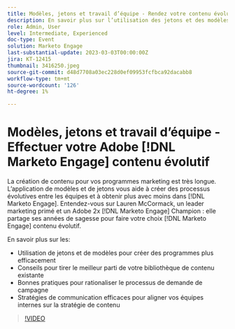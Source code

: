 ```yaml
---
title: Modèles, jetons et travail d’équipe - Rendez votre contenu évolutif
description: En savoir plus sur l’utilisation des jetons et des modèles dans [!DNL Marketo Engage]. Découvrez des conseils pour tirer le meilleur parti de votre bibliothèque de contenu existante.
role: Admin, User
level: Intermediate, Experienced
doc-type: Event
solution: Marketo Engage
last-substantial-update: 2023-03-03T00:00:00Z
jira: KT-12415
thumbnail: 3416250.jpeg
source-git-commit: d48d7708a03ec228d0ef09953fcfbca92dacabb8
workflow-type: tm+mt
source-wordcount: '126'
ht-degree: 1%

---
```



# Modèles, jetons et travail d’équipe - Effectuer votre Adobe [!DNL Marketo Engage] contenu évolutif

La création de contenu pour vos programmes marketing est très longue. L’application de modèles et de jetons vous aide à créer des processus évolutives entre les équipes et à obtenir plus avec moins dans [!DNL Marketo Engage]. Entendez-vous sur Lauren McCormack, un leader marketing primé et un Adobe 2x [!DNL Marketo Engage] Champion : elle partage ses années de sagesse pour faire votre choix [!DNL Marketo Engage] contenu évolutif.

En savoir plus sur les:

* Utilisation de jetons et de modèles pour créer des programmes plus efficacement
* Conseils pour tirer le meilleur parti de votre bibliothèque de contenu existante
* Bonnes pratiques pour rationaliser le processus de demande de campagne
* Stratégies de communication efficaces pour aligner vos équipes internes sur la stratégie de contenu

>[!VIDEO](https://video.tv.adobe.com/v/3416250/?quality=12&learn=on)
